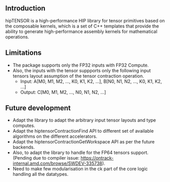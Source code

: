 ## Introduction
hipTENSOR is a high-performance HIP library for tensor primitives based on the composable kernels, which is a set of C++ templates that provide the ability to generate high-performance assembly kernels for mathematical operations.

## Limitations
* The package supports only the FP32 inputs with FP32 Compute.
* Also, the inputs with the tensor suppports only the following input tensors layout assumption of the tensor contraction operation.
  - Input:  A[M0, M1, M2, ..., K0, K1, K2, ...], B[N0, N1, N2, ..., K0, K1, K2, ...]
  - Output: C[M0, M1, M2, ..., N0, N1, N2, ...]

## Future development <br>
  - Adapt the library to adapt the arbitrary input tensor layouts and type computes.
  - Adapt the hiptensorContractionFind API to different set of available algorithms on the different accelerators.
  - Adapt the hiptensorContractionGetWorkspace API as per the future backends.
  - Also, to adapt the library to handle for the FP64 tensors support. <br>
    (Pending due to compiler issue:  https://ontrack-internal.amd.com/browse/SWDEV-335738).
  - Need to make few modularisation in the ck part of the core logic handling all the datatypes.
